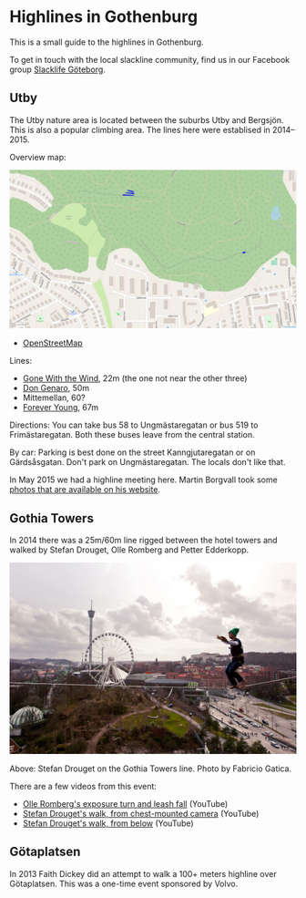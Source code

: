 Highlines in Gothenburg
=======================

This is a small guide to the highlines in Gothenburg.

To get in touch with the local slackline community, find us in our Facebook group [Slacklife Göteborg](https://www.facebook.com/groups/215519055284206/).

Utby
----

The Utby nature area is located between the suburbs Utby and Bergsjön. This is also a popular climbing area. The lines here were establised in 2014–2015.

Overview map:

![Highlines in Utby and Fjällbo](img/gothenburg-highlines-map.png)

* [OpenStreetMap](https://www.openstreetmap.org/#map=16/57.7457/12.0649&layers=N)

Lines:

* [Gone With the Wind](gone-with-the-wind.md), 22m (the one not near the other three)
* [Don Genaro](don-genaro.md), 50m
* Mittemellan, 60?
* [Forever Young](forever-young.md), 67m

Directions: You can take bus 58 to Ungmästaregatan or bus 519 to Frimästaregatan. Both these buses leave from the central station.

By car: Parking is best done on the street Kanngjutaregatan or on Gärdsåsgatan. Don't park on Ungmästaregatan. The locals don't like that.

In May 2015 we had a highline meeting here. Martin Borgvall took some [photos that are available on his website](http://www.illbattingbild.com/highline).

Gothia Towers
-------------

In 2014 there was a 25m/60m line rigged between the hotel towers and walked by Stefan Drouget, Olle Romberg and Petter Edderkopp.

![Stefan Drouget on Gothia Towers highline by Fabricio Gatica](img/gothia-towers-stefan.jpg)

Above: Stefan Drouget on the Gothia Towers line. Photo by Fabricio Gatica.

There are a few videos from this event:

* [Olle Romberg's exposure turn and leash fall](https://www.youtube.com/watch?v=ml0JszGnXdg) (YouTube)
* [Stefan Drouget's walk, from chest-mounted camera](https://www.youtube.com/embed/e_wk2X3J2s0) (YouTube)
* [Stefan Drouget's walk, from below](https://www.youtube.com/watch?v=eU9BlVg9tVI) (YouTube)

Götaplatsen
-----------

In 2013 Faith Dickey did an attempt to walk a 100+ meters highline over Götaplatsen. This was a one-time event sponsored by Volvo.


